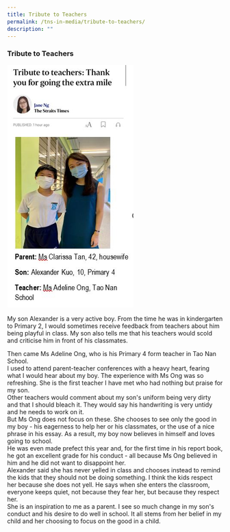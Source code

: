 ```yaml
---
title: Tribute to Teachers
permalink: /tns-in-media/tribute-to-teachers/
description: ""
---
```

### Tribute to Teachers

![tribute-to-teachers](/images/Heritage/TNS%20in%20Media/img_tribute-to-teachers.JPG)

My son Alexander is a very active boy. From the time he was in kindergarten to Primary 2, I would sometimes receive feedback from teachers about him being playful in class. My son also tells me that his teachers would scold and criticise him in front of his classmates.<br>

Then came Ms Adeline Ong, who is his Primary 4 form teacher in Tao Nan School.
<br>
I used to attend parent-teacher conferences with a heavy heart, fearing what I would hear about my boy. The experience with Ms Ong was so refreshing. She is the first teacher I have met who had nothing but praise for my son.
<br>
Other teachers would comment about my son's uniform being very dirty and that I should bleach it. They would say his handwriting is very untidy and he needs to work on it.
<br>
But Ms Ong does not focus on these. She chooses to see only the good in my boy - his eagerness to help her or his classmates, or the use of a nice phrase in his essay.
As a result, my boy now believes in himself and loves going to school.
<br>
He was even made prefect this year and, for the first time in his report book, he got an excellent grade for his conduct - all because Ms Ong believed in him and he did not want to disappoint her.
<br>
Alexander said she has never yelled in class and chooses instead to remind the kids that they should not be doing something. I think the kids respect her because she does not yell. He says when she enters the classroom, everyone keeps quiet, not because they fear her, but because they respect her.
<br>
She is an inspiration to me as a parent. I see so much change in my son's conduct and his desire to do well in school. It all stems from her belief in my child and her choosing to focus on the good in a child.
